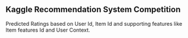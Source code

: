 ## Kaggle Recommendation System Competition

Predicted Ratings based on User Id, Item Id and supporting features like Item features Id and User Context.
